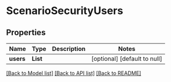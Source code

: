 # ScenarioSecurityUsers
## Properties

Name | Type | Description | Notes
------------ | ------------- | ------------- | -------------
**users** | **List** |  | [optional] [default to null]

[[Back to Model list]](../README.md#documentation-for-models) [[Back to API list]](../README.md#documentation-for-api-endpoints) [[Back to README]](../README.md)

